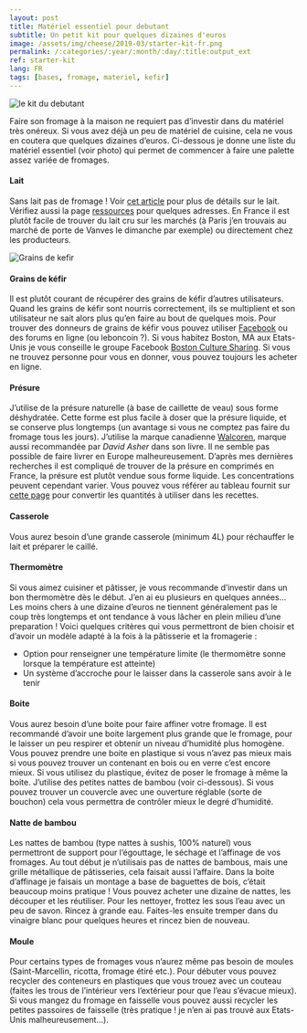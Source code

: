 ```yaml
---
layout: post
title: Matériel essentiel pour debutant
subtitle: Un petit kit pour quelques dizaines d'euros
image: /assets/img/cheese/2019-03/starter-kit-fr.png
permalink: /:categories/:year/:month/:day/:title:output_ext
ref: starter-kit
lang: FR
tags: [bases, fromage, materiel, kefir]
---
```


![le kit du debutant]({{site.baseurl}}/assets/img/cheese/2019-03/starter-kit-fr.png)

<!--excerpt.start-->
Faire son fromage à la maison ne requiert pas d’investir dans du matériel très onéreux. Si vous avez déjà un peu de matériel de cuisine, cela ne vous en coutera que quelques dizaines d’euros. Ci-dessous je donne une liste du matériel essentiel (voir photo) qui permet de commencer à faire une palette assez variée de fromages.<!--excerpt.end-->

#### Lait
Sans lait pas de fromage ! Voir [cet article]({{site.baseurl}}/2019/03/02/lait-cru.html) pour plus de détails sur le lait. Vérifiez aussi la page [ressources]({{site.baseurl}}/fr/ressources/) pour quelques adresses. En France il est plutôt facile de trouver du lait cru sur les marchés (à Paris j’en trouvais au marché de porte de Vanves le dimanche par exemple) ou directement chez les producteurs.

![Grains de kefir]({{site.baseurl}}/assets/img/cheese/2019-03/kefir-grains.JPG)

#### Grains de kéfir
Il est plutôt courant de récupérer des grains de kéfir d’autres utilisateurs. Quand les grains de kéfir sont nourris correctement, ils se multiplient et son utilisateur ne sait alors plus qu’en faire au bout de quelques mois. Pour trouver des donneurs de grains de kéfir vous pouvez utiliser [Facebook]( https://www.facebook.com/groups/500608693616121/?fref=mentions) ou des forums en ligne (ou leboncoin ?). Si vous habitez Boston, MA aux Etats-Unis je vous conseille le groupe Facebook [Boston Culture Sharing](https://www.facebook.com/groups/690690167622698/).
Si vous ne trouvez personne pour vous en donner, vous pouvez toujours les acheter en ligne.


#### Présure
J’utilise de la présure naturelle (à base de caillette de veau) sous forme déshydratée. Cette forme est plus facile à doser que la présure liquide, et se conserve plus longtemps (un avantage si vous ne comptez pas faire du fromage tous les jours). J’utilise la marque canadienne [Walcoren]( http://www.walcoren.com/fr/presure-naturelle/walcoren-97TP100-premium-97-plus.html), marque aussi recommandée par *David Asher* dans son livre. Il ne semble pas possible de faire livrer en Europe malheureusement. D’après mes dernières recherches il est compliqué de trouver de la présure en comprimés en France, la présure est plutôt vendue sous forme liquide. Les concentrations peuvent cependant varier. Vous pouvez vous référer au tableau fournit sur [cette page]( http://www.laboratoires-abia.com/presure-caillette/) pour convertir les quantités à utiliser dans les recettes.


#### Casserole
Vous aurez besoin d’une grande casserole (minimum 4L) pour réchauffer le lait et préparer le caillé. 


#### Thermomètre
Si vous aimez cuisiner et pâtisser, je vous recommande d’investir dans un bon thermomètre dès le début. J’en ai eu plusieurs en quelques années… Les moins chers à une dizaine d’euros ne tiennent généralement pas le coup très longtemps et ont tendance à vous lâcher en plein milieu d’une preparation !
Voici quelques critères qui vous permettront de bien choisir et d’avoir un modèle adapté à la fois à la pâtisserie et la fromagerie :
-	Option pour renseigner une température limite (le thermomètre sonne lorsque la température est atteinte)
-	Un système d’accroche pour le laisser dans la casserole sans avoir à le tenir


#### Boite
Vous aurez besoin d’une boite pour faire affiner votre fromage. Il est recommandé d’avoir une boite largement plus grande que le fromage, pour le laisser un peu respirer et obtenir un niveau d’humidité plus homogène. Vous pouvez prendre une boite en plastique si vous n’avez pas mieux mais si vous pouvez trouver un contenant en bois ou en verre c’est encore mieux. Si vous utilisez du plastique, évitez de poser le fromage à même la boite. J’utilise des petites nattes de bambou (voir ci-dessous). Si vous pouvez trouver un couvercle avec une ouverture réglable (sorte de bouchon) cela vous permettra de contrôler mieux le degré d’humidité.


#### Natte de bambou
Les nattes de bambou (type nattes à sushis, 100% naturel) vous permettront de support pour l’égouttage, le séchage et l’affinage de vos fromages.
Au tout début je n’utilisais pas de nattes de bambous, mais une grille métallique de pâtisseries, cela faisait aussi l’affaire. Dans la boite d’affinage je faisais un montage a base de baguettes de bois, c’était beaucoup moins pratique !
Vous pouvez acheter une dizaine de nattes, les découper et les réutiliser. Pour les nettoyer, frottez les sous l’eau avec un peu de savon. Rincez à grande eau. Faites-les ensuite tremper dans du vinaigre blanc pour quelques heures et rincez bien de nouveau.


#### Moule
Pour certains types de fromages vous n’aurez même pas besoin de moules (Saint-Marcellin, ricotta, fromage étiré etc.). Pour débuter vous pouvez recycler des conteneurs en plastiques que vous trouez avec un couteau (faites les trous de l’intérieur vers l’extérieur pour que l’eau s’évacue mieux). Si vous mangez du fromage en faisselle vous pouvez aussi recycler les petites passoires de faisselle (très pratique ! je n’en ai pas trouvé aux Etats-Unis malheureusement…).







